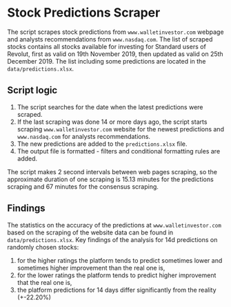 # Stock Predictions Scraper
The script scrapes stock predictions from `www.walletinvestor.com` webpage and analysts recommendations from `www.nasdaq.com`.
The list of scraped stocks contains all stocks available for investing for Standard users of Revolut,
first as valid on 19th November 2019, then updated as valid on 25th December 2019.
The list including some predictions are located in the `data/predictions.xlsx`.

## Script logic

1. The script searches for the date when the latest predictions were scraped.
2. If the last scraping was done 14 or more days ago, the script starts scraping `www.walletinvestor.com`
website for the newest predictions and `www.nasdaq.com` for analysts recommendations.
3. The new predictions are added to the `predictions.xlsx` file.
4. The output file is formatted - filters and conditional formatting rules are added.

The script makes 2 second intervals between web pages scraping, so the approximate duration of one scraping is 
15.13 minutes for the predictions scraping and 67 minutes for the consensus scraping.

## Findings
The statistics on the accuracy of the predictions at `www.walletinvestor.com` based on the scraping of the website data
can be found in `data/predictions.xlsx`. Key findings of the analysis for 14d predictions on randomly chosen stocks:

1. for the higher ratings the platform tends to predict sometimes lower and sometimes higher improvement than the real one is,
2. for the lower ratings the platform tends to predict higher improvement that the real one is,
3. the platform predictions for 14 days differ significantly from the reality (+-22.20%)
